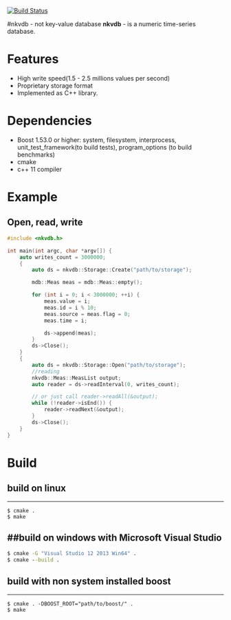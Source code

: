[![Build Status](https://travis-ci.org/lysevi/nkvdb.svg?branch=master)](https://travis-ci.org/lysevi/nkvdb)

#nkvdb - not key-value database
**nkvdb** - is a numeric time-series database.

# Features
* High write speed(1.5 - 2.5 millions values per second)
* Proprietary storage format 
* Implemented as C++ library.

# Dependencies
* Boost 1.53.0 or higher: system, filesystem, interprocess, unit_test_framework(to build tests), program_options (to build benchmarks)
* cmake
* c++ 11 compiler

# Example
## Open, read, write
```C++
#include <nkvdb.h>

int main(int argc, char *argv[]) {
	auto writes_count = 3000000;
	{
		auto ds = nkvdb::Storage::Create("path/to/storage");

		mdb::Meas meas = mdb::Meas::empty();

		for (int i = 0; i < 3000000; ++i) {
			meas.value = i;
			meas.id = i % 10;
			meas.source = meas.flag = 0;
			meas.time = i;

			ds->append(meas);
		}
		ds->Close();
	}
	{
		auto ds = nkvdb::Storage::Open("path/to/storage");
		//reading
		nkvdb::Meas::MeasList output;
		auto reader = ds->readInterval(0, writes_count);

		// or just call reader->readAll(&output);
		while (!reader->isEnd()) {
			reader->readNext(&output);
		}
		ds->Close();
	}
}
```

# Build
## build on linux
---
```shell
$ cmake .
$ make
```
##build on windows with **Microsoft Visual Studio**
---
```cmd
$ cmake -G "Visual Studio 12 2013 Win64" .
$ cmake --build .
```

## build with non system installed boost
---
```shell
$ cmake . -DBOOST_ROOT="path/to/boost/" .
$ make
```
